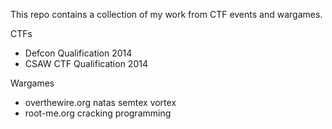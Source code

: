 This repo contains a collection of my work from CTF events and wargames.

CTFs
- Defcon Qualification 2014
- CSAW CTF Qualification 2014

Wargames
- overthewire.org
	natas
	semtex
	vortex
- root-me.org
	cracking
	programming
